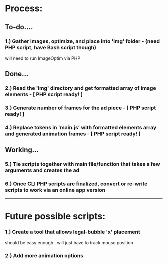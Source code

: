 # Process: 

## To-do....

### 1.) Gather images, optimize, and place into 'img' folder - (need PHP script, have Bash script though)
  will need to run ImageOptim via PHP 
    
## Done...

### 2.) Read the 'img' directory and get formatted array of image elements - [ PHP script ready! ]

### 3.) Generate number of frames for the ad piece - [ PHP script ready! ]

### 4.) Replace tokens in 'main.js' with formatted elements array and generated animation frames - [ PHP script ready! ]


## Working...

### 5.) Tie scripts together with main file/function that takes a few arguments and creates the ad 

### 6.) Once CLI PHP scripts are finalized, convert or re-write scripts to work via an online app version 



_______________________________________________________________________________________________

# Future possible scripts:

### 1.) Create a tool that allows legal-bubble 'x' placement
  should be easy enough.. 
  will just have to track mouse position 

### 2.) Add more animation options 